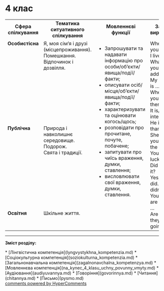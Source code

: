 <div id="hypercomments_widget" class="js-hypercomments-widget invisible"></div>

# 4 клас

<table>
  <tr>
    <td width="10%" align="center"><b>Сфера спілкування</b></td>
    <td width="10%" align="center"><b>Тематика ситуативного спілкування</b></td>
    <td width="40%" align="center"><b>Мовленнєві функції</b></td>
    <td width="60%" align="center"><b>Засоби вираження</b></td>
  </tr>
  <tr>
    <td width="10%" style="vertical-align:top !important;">
<b>Особистісна</b></td>
    <td width="10%" style="vertical-align:top !important;">
Я, моя сім’я і друзі (місцепроживання). <br>
Помешкання.<br>
Відпочинок і дозвілля.<br></td>
    <td width="40%" style="vertical-align:top !important;" rowspan="3">
<ul type="disc">
<li>Запрошувати та надавати інформацію про особи/об’єкти/явища/події/факти;</li>
<li>описувати осіб/місця/об’єкти/явища/події/факти;</li>
<li>характеризувати та оцінювати когось/щось;</li>
<li>розповідати про прочитане, почуте, побачене;</li>
<li>запитувати про чиїсь враження, думки, ставлення;</li>
<li>висловлювати свої враження, думки, ставлення.</li>
</ul>
</td>
    <td width="60%" style="vertical-align:top !important;" rowspan="3">
Where do you live?<br>
I live in …<br>
What is your address?<br>
My address is …<br>
When did you go there?<br>
It is/was interesting.<br>
He is taller than …<br>
She is the youngest in the family.<br>
You are lucky!<br>
Did you like it?<br>
Yes, I did./No, I didn’t.<br>
You/Тhey are going to …<br>
Are they/you going to …?<br>
</td>
  </tr>
<tr>
    <td width="10%" style="vertical-align:top !important;">
<b>Публічна</b></td>
    <td width="10%" style="vertical-align:top !important;">
Природа і навколишнє середовище. <br>
Подорож.<br>
Свята і традиції.<br></td>
</tr>
<tr>
    <td width="10%" style="vertical-align:top !important;">
<b>Освітня</b></td>
    <td width="10%" style="vertical-align:top !important;">
Шкільне життя.</td>
</tr>
</table>

<hr>
<p><b>Зміст розділу:</b></p>
   * [Лінгвістична компетенція](lyngvystykhna_kompetenzia.md)
   * [Соціокультурна компетенція](soziokulturna_kompetenzia.md)
   * [Загальнонавчальна компетенція](zagalnonavchalna_kompetenzya.md)
   * [Мовленнєва компетенція](na_kynec_4_klasu_uchny_povunny_vmyty.md)
       * [Аудіювання](audiyuvannya.md)
       * [Говоріння](govorinnya.md)
       * [Читання](chitannya.md)
       * [Письмо](pysmo.md)

<div class="js-hypercomments-container">
    <a href="http://hypercomments.com" class="hc-link" title="comments widget">comments powered by HyperComments</a>
</div>